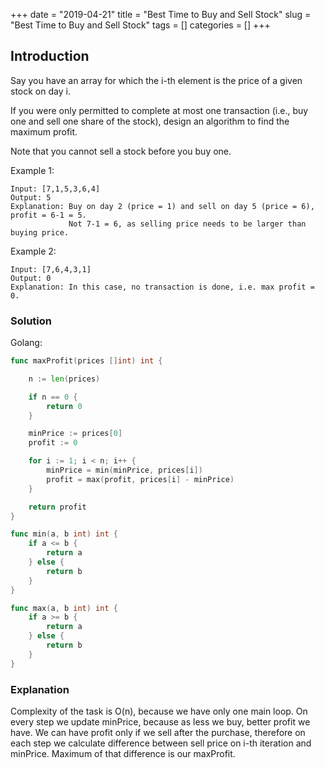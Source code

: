 +++
date = "2019-04-21"
title = "Best Time to Buy and Sell Stock"
slug = "Best Time to Buy and Sell Stock"
tags = []
categories = []
+++

## Introduction

Say you have an array for which the i-th element is the price of a given stock on day i.

If you were only permitted to complete at most one transaction (i.e., buy one and sell one share of the stock), design an algorithm to find the maximum profit.

Note that you cannot sell a stock before you buy one.

Example 1:
```
Input: [7,1,5,3,6,4]
Output: 5
Explanation: Buy on day 2 (price = 1) and sell on day 5 (price = 6), profit = 6-1 = 5.
             Not 7-1 = 6, as selling price needs to be larger than buying price.
```
Example 2:
```
Input: [7,6,4,3,1]
Output: 0
Explanation: In this case, no transaction is done, i.e. max profit = 0.
```

### Solution

Golang:
``` go
func maxProfit(prices []int) int {

	n := len(prices)

	if n == 0 {
		return 0
	}

	minPrice := prices[0]
	profit := 0

	for i := 1; i < n; i++ {
		minPrice = min(minPrice, prices[i])
		profit = max(profit, prices[i] - minPrice)
	}

	return profit
}

func min(a, b int) int {
	if a <= b {
		return a
	} else {
		return b
	}
}

func max(a, b int) int {
	if a >= b {
		return a
	} else {
		return b
	}
}
```

### Explanation

Complexity of the task is O(n), because we have only one main loop.
On every step we update minPrice, because as less we buy, better profit we have.
We can have profit only if we sell after the purchase, therefore on each step we calculate difference between sell price on i-th iteration and minPrice. Maximum of that difference is our maxProfit.  
